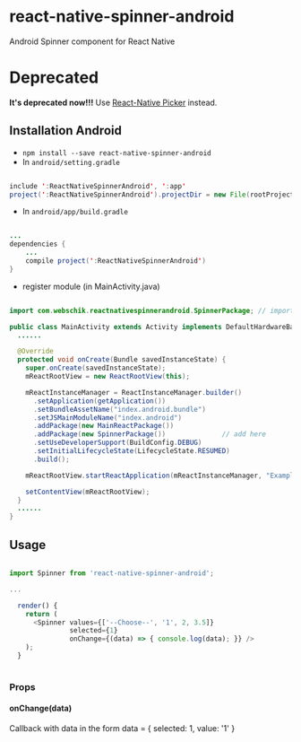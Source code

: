 # react-native-spinner-android
Android Spinner component for React Native

# Deprecated
**It's deprecated now!!!** Use [React-Native Picker](https://facebook.github.io/react-native/docs/picker.html) instead.

## Installation Android
* `npm install --save react-native-spinner-android`
* In `android/setting.gradle`

````java

include ':ReactNativeSpinnerAndroid', ':app'
project(':ReactNativeSpinnerAndroid').projectDir = new File(rootProject.projectDir, '../node_modules/react-native-spinner-android/android')

````

* In `android/app/build.gradle`

````java

...
dependencies {
    ...
    compile project(':ReactNativeSpinnerAndroid')
}

````

* register module (in MainActivity.java)

````java

import com.webschik.reactnativespinnerandroid.SpinnerPackage; // import

public class MainActivity extends Activity implements DefaultHardwareBackBtnHandler {
  ......

  @Override
  protected void onCreate(Bundle savedInstanceState) {
    super.onCreate(savedInstanceState);
    mReactRootView = new ReactRootView(this);

    mReactInstanceManager = ReactInstanceManager.builder()
      .setApplication(getApplication())
      .setBundleAssetName("index.android.bundle")
      .setJSMainModuleName("index.android")
      .addPackage(new MainReactPackage())
      .addPackage(new SpinnerPackage())              // add here
      .setUseDeveloperSupport(BuildConfig.DEBUG)
      .setInitialLifecycleState(LifecycleState.RESUMED)
      .build();

    mReactRootView.startReactApplication(mReactInstanceManager, "ExampleRN", null);

    setContentView(mReactRootView);
  }
  ......
}

````

## Usage

````js

import Spinner from 'react-native-spinner-android';

...

  render() {
    return (
      <Spinner values={['--Choose--', '1', 2, 3.5]} 
               selected={1} 
               onChange={(data) => { console.log(data); }} />
    );
  }
  
````

### Props
#### onChange(data)
Callback with data in the form data = { selected: 1, value: '1' }
